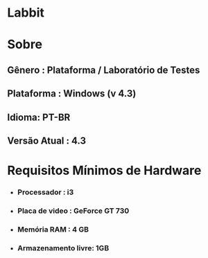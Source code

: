 <h1>Labbit</h1>

# Sobre

<h2>Gênero : Plataforma / Laboratório de Testes</h2>
<h2>Plataforma : Windows (v 4.3)</h2>
<h2>Idioma: PT-BR</h2>
<h2>Versão Atual : 4.3</h2>
  
# Requisitos Mínimos de Hardware
  
<ul>
  <li><h3>Processador : i3</h3></li>
  <li><h3>Placa de video : GeForce GT 730</h3></li>
  <li><h3>Memória RAM : 4 GB</h3></li>
  <li><h3>Armazenamento livre: 1GB</h3></li>
</ul>




